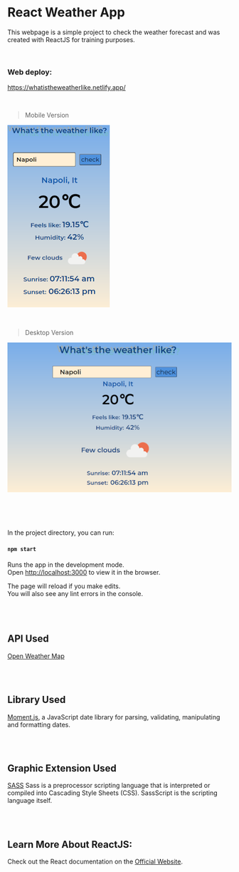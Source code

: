 # React Weather App

This webpage is a simple project to check the weather forecast and was created with ReactJS for training purposes.

<br />

### Web deploy:

https://whatistheweatherlike.netlify.app/

<br />

> Mobile Version

![Screenshot Page Mobile](./public/images/mobile.png)

<br />

> Desktop Version

![Screenshot Page Desktop](./public/images/desktop.png)

<br />
<br />
<br />

In the project directory, you can run:

#### `npm start`

Runs the app in the development mode.\
Open [http://localhost:3000](http://localhost:3000) to view it in the browser.

The page will reload if you make edits.\
You will also see any lint errors in the console.
<br />
<br />
<br />
<br />

## API Used

[Open Weather Map](https://openweathermap.org/api)

<br />
<br />

## Library Used

[Moment.js](https://momentjs.com/), a JavaScript date library for parsing, validating, manipulating and formatting dates.

<br />
<br />

## Graphic Extension Used

[SASS](https://sass-lang.com/)
Sass is a preprocessor scripting language that is interpreted or compiled into Cascading Style Sheets (CSS). SassScript is the scripting language itself.

<br />
<br />

## Learn More About ReactJS:

Check out the React documentation on the [Official Website](https://reactjs.org/).
